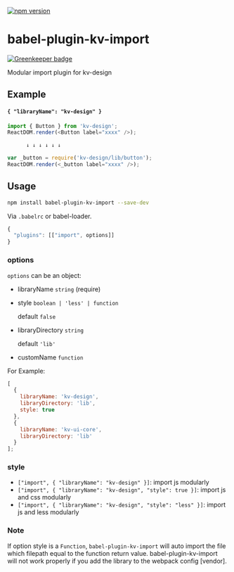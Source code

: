 [![npm version](https://badge.fury.io/js/ts-import-plugin.svg)](https://www.npmjs.com/package/babel-plugin-kv-import)

# babel-plugin-kv-import

[![Greenkeeper badge](https://badges.greenkeeper.io/Brooooooklyn/ts-import-plugin.svg)](https://greenkeeper.io/)

Modular import plugin for kv-design

## Example

#### `{ "libraryName": "kv-design" }`

```javascript
import { Button } from 'kv-design';
ReactDOM.render(<Button label="xxxx" />);

      ↓ ↓ ↓ ↓ ↓ ↓

var _button = require('kv-design/lib/button');
ReactDOM.render(<_button label="xxxx" />);
```

## Usage

```bash
npm install babel-plugin-kv-import --save-dev
```

Via `.babelrc` or babel-loader.

```js
{
  "plugins": [["import", options]]
}
```

### options

`options` can be an object:

* libraryName `string` (require)

* style `boolean | 'less' | function`

  default `false`

* libraryDirectory `string`

  default `'lib'`

* customName `function`

For Example:

```javascript
[
  {
    libraryName: 'kv-design',
    libraryDirectory: 'lib',
    style: true
  },
  {
    libraryName: 'kv-ui-core',
    libraryDirectory: 'lib'
  }
];
```

### style

* `["import", { "libraryName": "kv-design" }]`: import js modularly
* `["import", { "libraryName": "kv-design", "style": true }]`: import js and css modularly
* `["import", { "libraryName": "kv-design", "style": "less" }]`: import js and less modularly

### Note

If option style is a `Function`, `babel-plugin-kv-import` will auto import the file which filepath equal to the function return value.
babel-plugin-kv-import will not work properly if you add the library to the webpack config [vendor].

```

```
